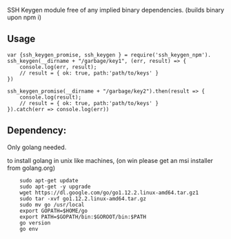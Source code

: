 SSH Keygen module free of any implied binary dependencies. (builds binary upon npm i)

## Usage
```
var {ssh_keygen_promise, ssh_keygen } = require('ssh_keygen_npm').
ssh_keygen(__dirname + "/garbage/key1", (err, result) => {
    console.log(err, result);
    // result = { ok: true, path:'path/to/keys' }
})

ssh_keygen_promise(__dirname + "/garbage/key2").then(result => {
    console.log(result);
    // result = { ok: true, path:'path/to/keys' }
}).catch(err => console.log(err))
```

## Dependency: 

Only golang needed.

to install golang in unix like machines, (on win please get an msi installer from golang.org)
```
    sudo apt-get update
    sudo apt-get -y upgrade
    wget https://dl.google.com/go/go1.12.2.linux-amd64.tar.gz1
    sudo tar -xvf go1.12.2.linux-amd64.tar.gz
    sudo mv go /usr/local
    export GOPATH=$HOME/go
    export PATH=$GOPATH/bin:$GOROOT/bin:$PATH
    go version
    go env
```